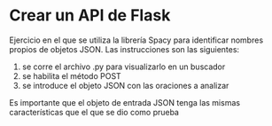 # Crear un API de Flask

Ejercicio en el que se utiliza la librería Spacy para identificar nombres propios de objetos JSON. Las instrucciones son las siguientes:

1. se corre el archivo .py para visualizarlo en un buscador
2. se habilita el método POST
3. se introduce el objeto JSON con las oraciones a analizar

Es importante que el objeto de entrada JSON tenga las mismas características que el que se dio como prueba
